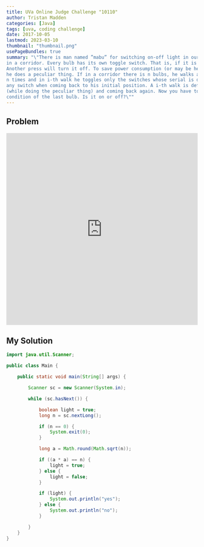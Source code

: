 ```yaml
---
title: UVa Online Judge Challenge "10110"
author: Tristan Madden
categories: [Java]
tags: [uva, coding challenge]
date: 2017-10-05
lastmod: 2023-03-10
thumbnail: "thumbnail.png"
usePageBundles: true
summary: "\"There is man named ”mabu” for switching on-off light in our University. He switches on-off the lights
in a corridor. Every bulb has its own toggle switch. That is, if it is pressed then the bulb turns on.
Another press will turn it off. To save power consumption (or may be he is mad or something else)
he does a peculiar thing. If in a corridor there is n bulbs, he walks along the corridor back and forth
n times and in i-th walk he toggles only the switches whose serial is divisable by i. He does not press
any switch when coming back to his initial position. A i-th walk is defined as going down the corridor
(while doing the peculiar thing) and coming back again. Now you have to determine what is the final
condition of the last bulb. Is it on or off?\""
---
```


## Problem
<div style="position: relative; padding-bottom: 100%; height: 0; overflow: hidden;">
  <iframe src="https://onlinejudge.org/external/101/10110.pdf" style="position: absolute; top: 0; left: 0; width: 100%; height: 100%; border:0;"  webkitallowfullscreen mozallowfullscreen allowfullscreen></iframe>
</div>

## My Solution

```Java
import java.util.Scanner;

public class Main {

	public static void main(String[] args) {

		Scanner sc = new Scanner(System.in);

		while (sc.hasNext()) {

			boolean light = true;
			long n = sc.nextLong();

			if (n == 0) {
				System.exit(0);
			}

			long a = Math.round(Math.sqrt(n));

			if ((a * a) == n) {
				light = true;
			} else {
				light = false;
			}

			if (light) {
				System.out.println("yes");
			} else {
				System.out.println("no");
			}

		}
	}
}
```